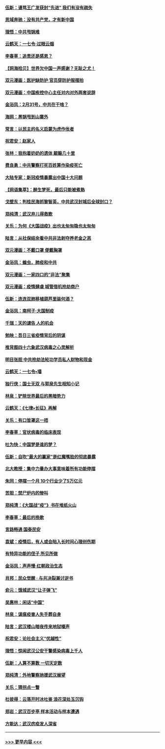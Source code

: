 #### [伍新：谩骂王广发获封“先进” 我们有没有疏失](../pages/nsc993/n11926101.md?t=03092003) 
#### [思域奔驰：没有共产党，才有新中国](../pages/nsc993/n11926058.md?t=03092003) 
#### [理悟：中共甩锅难](../pages/nsc993/n11925355.md?t=03092003) 
#### [云鹤天：一七令·过眼云烟](../pages/nsc993/n11925284.md?t=03092003) 
#### [李春草：追责还是感恩？](../pages/nsc993/n11925274.md?t=03092003) 
#### [【网海拾贝】世界欠中国一声感谢？无耻之尤！](../pages/nsc993/n11925239.md?t=03092003) 
#### [双元漫画：医护缺防护 官员穿防护服摆拍](../pages/nsc993/n11923899.md?t=03092003) 
#### [双元漫画：中国疾控中心主任对内对外两套说辞](../pages/nsc993/n11921994.md?t=03092003) 
#### [金浴凤：2月31号，中共在干啥？](../pages/nsc993/n11922706.md?t=03092003) 
#### [海网：黑锅甩到山寨外](../pages/nsc993/n11922688.md?t=03092003) 
#### [常言：以民主的名义启蒙为虎作伥者](../pages/nsc993/n11922217.md?t=03092003) 
#### [祝君安：赵家人](../pages/nsc993/n11922209.md?t=03092003) 
#### [张林：我抱着奶奶的遗体 颠簸几十里](../pages/nsc993/n11920945.md?t=03092003) 
#### [费良勇：中共警察打死百姓算作染疫死亡](../pages/nsc993/n11919264.md?t=03092003) 
#### [大陆专家：新冠疫情暴露出中国十大问题](../pages/nsc993/n11919187.md?t=03092003) 
#### [【网语集萃】：醉生梦死，最后只能被煮熟](../pages/nsc993/n11918994.md?t=03092003) 
#### [戈壁东：判桂民海抓黎智英，中共武汉封城后全球封口？](../pages/nsc993/n11917982.md?t=03092003) 
#### [郑纯清：武汉弃儿得救歌](../pages/nsc993/n11917881.md?t=03092003) 
#### [关乐：为何《大国战疫》出也太匆匆隐也太匆匆](../pages/nsc993/n11917792.md?t=03092003) 
#### [陆言：从社保结余看中共非法剥夺养老金之恶](../pages/nsc993/n11917084.md?t=03092003) 
#### [双元漫画：不戴口罩 便戴胸罩](../pages/nsc993/n11916447.md?t=03092003) 
#### [金浴凤：蝗虫，肺疫和中共](../pages/nsc993/n11916904.md?t=03092003) 
#### [双元漫画：一家四口的“非法”聚集](../pages/nsc993/n11916378.md?t=03092003) 
#### [双元漫画：疫情肆虐 城管借机抢劫商户](../pages/nsc993/n11916310.md?t=03092003) 
#### [伍新：连连双肺移植葫芦里装何酒？](../pages/nsc993/n11913667.md?t=03092003) 
#### [金浴凤：南柯子·大国制疫](../pages/nsc993/n11913657.md?t=03092003) 
#### [千瑞：天的谴告  人的机会](../pages/nsc993/n11913309.md?t=03092003) 
#### [勉映：吾日三省疫情背后的阴谋](../pages/nsc993/n11913079.md?t=03092003) 
#### [推背图四十六象武汉病毒之心灵解析](../pages/nsc993/n11911761.md?t=03092003) 
#### [明目张胆 中共抢劫法轮功学员私人财物和现金](../pages/nsc993/n11910262.md?t=03092003) 
#### [云鹤天：一七令▪墙](../pages/nsc993/n11910627.md?t=03092003) 
#### [独行侠：国士无双 与郭泉先生相知小记](../pages/nsc993/n11910613.md?t=03092003) 
#### [林泉：铲除世界最后的黑暗势力](../pages/nsc993/n11909320.md?t=03092003) 
#### [云鹤天：《七律▪长征》再解](../pages/nsc993/n11909327.md?t=03092003) 
#### [关乐：有口皆罩这一捂](../pages/nsc993/n11908393.md?t=03092003) 
#### [李春草：官状病毒的临床表现](../pages/nsc993/n11908339.md?t=03092003) 
#### [吐为快：中国梦是谁的梦？](../pages/nsc993/n11906564.md?t=03092003) 
#### [伍新：自吹“最大的赢家”是红魔嘴脸的彻底暴露](../pages/nsc993/n11906407.md?t=03092003) 
#### [北大教授：集中力量办大事意味着所有功能停摆](../pages/nsc993/n11904800.md?t=03092003) 
#### [朱同：停摆一个月 10个行业少了5万亿元](../pages/nsc993/n11904498.md?t=03092003) 
#### [苦胆：焚尸炉内的惨叫](../pages/nsc993/n11904479.md?t=03092003) 
#### [郑纯清：《大国战“疫”》书在堆纸火山](../pages/nsc993/n11904450.md?t=03092003) 
#### [李春草：最后的挽歌](../pages/nsc993/n11904441.md?t=03092003) 
#### [言路畅通 国泰民安](../pages/nsc993/n11904222.md?t=03092003) 
#### [袁斌：疫情后，有人或会陷入长时间心理创伤期](../pages/nsc993/n11901514.md?t=03092003) 
#### [有特异功能的侄子 所见所做](../pages/nsc993/n11901154.md?t=03092003) 
#### [金浴凤：声声慢‧红朝政治生态](../pages/nsc993/n11899553.md?t=03092003) 
#### [肖邦：民众觉醒 · 与共决裂兼讨逆书](../pages/nsc993/n11898435.md?t=03092003) 
#### [俞元：饿城武汉“让子弹飞”](../pages/nsc993/n11898344.md?t=03092003) 
#### [吴惠林：闲话“中国”](../pages/nsc993/n11898182.md?t=03092003) 
#### [林泉：谋瘟疫害人失手葬自身](../pages/nsc993/n11897892.md?t=03092003) 
#### [陆言：武汉楼山暗夜传来地狱嚎声](../pages/nsc993/n11897033.md?t=03092003) 
#### [祝君安：论社会主义“优越性”](../pages/nsc993/n11897005.md?t=03092003) 
#### [理悟：惊闻武汉公安干警感染病毒上千人](../pages/nsc993/n11896947.md?t=03092003) 
#### [伍新：人算不算数 一切天定数](../pages/nsc993/n11893372.md?t=03092003) 
#### [郑纯清：外地警察驰援武汉展望](../pages/nsc993/n11893115.md?t=03092003) 
#### [关乐：猜拐点一瞥](../pages/nsc993/n11893020.md?t=03092003) 
#### [杜彼得：云落开时冰吐鉴 浪花深处玉沉钩](../pages/nsc993/n11892107.md?t=03092003) 
#### [郑岩：武汉百步亭 样本活动与样本遭遇](../pages/nsc993/n11892310.md?t=03092003) 
#### [方能达：武汉疠疫发人深省](../pages/nsc993/n11891376.md?t=03092003) 

----
#### [ >>> 更早内容 <<< ](../indexes/nsc993-earlier.md)
